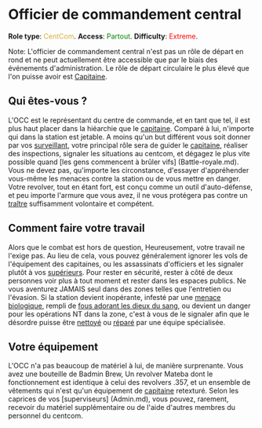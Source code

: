 # Officier de commandement central
**Role type**: <font color= "#D4AF37">CentCom</font>. **Access**: <font color="green">Partout</font>. **Difficulty**: <font color="Red">Extreme</font>.



Note: L'officier de commandement central n'est pas un rôle de départ en rond et ne peut actuellement être accessible que par le biais des événements d'administration. Le rôle de départ circulaire le plus élevé que l'on puisse avoir est [Capitaine](\3_HowToPlay\jobs\Command_role\Captain.md).


## Qui êtes-vous ?

L'OCC est le représentant du centre de commande, et en tant que tel, il est plus haut placer dans la hiéarchie que le [capitaine](\3_HowToPlay\jobs\Command_role\Captain.md). Comparé à lui, n'importe qui dans la station est jetable. A moins qu'un but différent vous soit donner par vos [surveillant](\3_HowToPlay\jobs\Protagonist_roles\Special\Admin.md), votre principal rôle sera de guider le [capitaine](\3_HowToPlay\jobs\Command_role\Captain.md), réaliser des inspections, signaler les situations au centcom, et dégagez le plus vite possible quand [les gens commencent à brûler vifs] (Battle-royale.md). Vous ne devez pas, qu'importe les circonstance, d'essayer d'appréhender vous-même les menaces contre la station ou de vous mettre en danger. Votre revolver, tout en étant fort, est conçu comme un outil d'auto-défense, et peu importe l'armure que vous avez, il ne vous protégera pas contre un [traître](Traitor.md) suffisamment volontaire et compétent.



## Comment faire votre travail

Alors que le combat est hors de question, Heureusement, votre travail ne l'exige pas. Au lieu de cela, vous pouvez généralement ignorer les vols de l'équipement des capitaines, ou les assassinats d'officiers et les signaler plutôt à vos [supérieurs](Admin.md). Pour rester en sécurité, rester à côté de deux personnes voir plus à tout moment et rester dans les espaces publics. Ne vous aventurez JAMAIS seul dans des zones telles que l'entretien ou l'évasion. Si la station devient inopérante, infesté par une [menace](\4_Univers\Mobs\Xenomorph.md) [biologique](\3_HowToPlay\jobs\Antagonist_roles\Blob.md), rempli de [fous adorant les dieux du sang](Blood-cult.md), ou devient un danger pour les opérations NT dans la zone, c'est à vous de le signaler afin que le désordre puisse être [nettoyé](Death-Squad.md) ou [réparé](Emergency-Response-Team.md) par une équipe spécialisée.



## Votre équipement

L'OCC n'a pas beaucoup de matériel à lui, de manière surprenante. Vous avez une bouteille de Badmin Brew, Un revolver Mateba dont le fonctionnement est identique à celui des revolvers .357, et un ensemble de vêtements qui n'est qu'un équipement de [capitaine](\3_HowToPlay\jobs\Command_role\Captain.md) retexturé. Selon les caprices de vos [superviseurs] (Admin.md), vous pouvez, rarement, recevoir du matériel supplémentaire ou de l'aide d'autres membres du personnel du centcom.